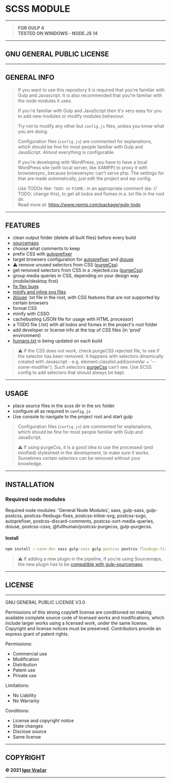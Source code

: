 # SCSS MODULE

---

> **FOR GULP 4**\
> **TESTED ON WINDOWS - NODE.JS 14**

---

## GNU GENERAL PUBLIC LICENSE

---

## GENERAL INFO

> If you want to use this repository it is required that you're familiar with Gulp and Javascript.
> It is also recommended that you're familiar with the node modules it uses.
>
> If you're familiar with Gulp and JavaScript then it's very easy for you to add new modules or modify modules behaviour.
>
> Try not to modify any other but `config.js` files, unless you know what you are doing.
>
> Configuration files (`config.js`) are commented for explanations, which should be fine for most people familiar with Gulp and JavaScript. Almost everything is configurable.
>
> If you're developing with WordPress, you have to have a local WordPress site (with local server, like XAMPP) to proxy it with browsersync, because browsersync can't serve php. The settings for that are made automatically, just edit the project and wp config.
>
> Use TODOs like: `TODO:` or `FIXME:` in an appropriate comment (ex: // TODO: change this), to get all todos and fixmes in a .txt file in the root dir.\
> Read more at: <https://www.npmjs.com/package/gulp-todo>

---

## FEATURES

-  clean output folder (delete all built files) before every build
-  [sourcemaps](https://www.npmjs.com/package/gulp-sourcemaps)
-  choose what comments to keep
-  prefix CSS with [autoprefixer](https://www.npmjs.com/package/autoprefixer)
-  target browsers configuration for [autoprefixer](https://www.npmjs.com/package/autoprefixer) and [doiuse](https://www.npmjs.com/package/doiuse)
-  :warning: remove unused selectors from CSS ([purgeCss](https://www.npmjs.com/package/gulp-purgecss))
-  get removed selectors from CSS in a .rejected.css ([purgeCss](https://www.npmjs.com/package/gulp-purgecss))
-  group media queries in CSS, depending on your design way (mobile/desktop first)
-  [fix flex bugs](https://github.com/philipwalton/flexbugs)
-  [minify and inline svg files](https://www.npmjs.com/package/postcss-inline-svg)
-  [doiuse](https://www.npmjs.com/package/doiuse) .txt file in the root, with CSS features that are not supported by certain browsers
-  format CSS
-  minify with CSSO
-  cachebusting (JSON file for usage with HTML processor)
-  a TODO file (.txt) with all todos and fixmes in the project's root folder
-  add developer or license info at the top of CSS files (in 'prod' environment)
-  [humans.txt](https://humanstxt.org/) is being updated on each build

> :warning: If the CSS does not work, check purgeCSS rejected file, to see if the selector has been removed. It happens with selectors dinamically created with Javascript - e.g. element.classlist.add(someVar + '--some-modifier'). Such selectors [purgeCss](https://www.npmjs.com/package/gulp-purgecss) can't see. Use SCSS config to add selectors that should always be kept.

---

## USAGE

-  place source files in the scss dir in the src folder
-  configure all as required in `config.js`
-  Use console to navigate to the project root and start gulp

> Configuration files (`config.js`) are commented for explanations, which should be fine for most people familiar with Gulp and JavaScript.
>
> :warning: If using purgeCss, it is a good idea to use the processed (and minified) stylesheet in the development, to make sure it works. Sometimes certain selectors can be removed without your knowledge.

---

## INSTALLATION

### Required node modules

Required node modules: 'General Node Modules', sass, gulp-sass, gulp-postcss, postcss-flexbugs-fixes, postcss-inline-svg, postcss-svgo, autoprefixer, postcss-discard-comments, postcss-sort-media-queries, doiuse, postcss-csso, @fullhuman/postcss-purgecss, gulp-purgecss.

#### Install

```cmd
npm install --save-dev sass gulp-sass gulp-postcss postcss-flexbugs-fixes postcss-inline-svg postcss-svgo autoprefixer postcss-discard-comments postcss-sort-media-queries doiuse postcss-csso @fullhuman/postcss-purgecss gulp-purgecss
```

> :warning: If adding a new plugin in the pipeline, if you're using Sourcemaps, the new plugin has to be [compatible with gulp-sourcemaps](https://github.com/gulp-sourcemaps/gulp-sourcemaps/wiki/Plugins-with-gulp-sourcemaps-support).

---

## LICENSE

---

GNU GENERAL PUBLIC LICENSE V3.0

Permissions of this strong copyleft license are conditioned on making available complete source code of licensed works and modifications, which include larger works using a licensed work, under the same license. Copyright and license notices must be preserved. Contributors provide an express grant of patent rights.

Permissions:

-  Commercial use
-  Modification
-  Distribution
-  Patent use
-  Private use

Limitations:

-  No Liability
-  No Warranty

Conditions:

-  License and copyright notice
-  State changes
-  Disclose source
-  Same license

---

## COPYRIGHT

**© 2021 [Igor Vračar](https://www.igorvracar.com)**

---
